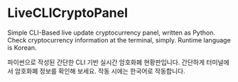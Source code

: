 # LiveCLICryptoPanel
 Simple CLI-Based live update cryptocurrency panel, written as Python.
 Check cryptocurrency information at the terminal, simply.
 Runtime language is Korean.
 
 파이썬으로 작성된 간단한 CLI 기반 실시간 암호화폐 현황판입니다.
 간단하게 터미널에서 암호화폐 정보를 확인해 보세요.
 작동 시에는 한국어로 작동합니다.
